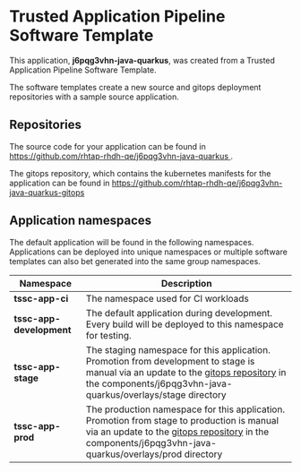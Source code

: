 # Trusted Application Pipeline Software Template

This application, **j6pqg3vhn-java-quarkus**, was created from a Trusted Application Pipeline Software Template.

The software templates create a new source and gitops deployment repositories with a sample source application. 

## Repositories

The source code for your application can be found in [https://github.com/rhtap-rhdh-qe/j6pqg3vhn-java-quarkus ](https://github.com/rhtap-rhdh-qe/j6pqg3vhn-java-quarkus ).
 
The gitops repository, which contains the kubernetes manifests for the application can be found in 
[https://github.com/rhtap-rhdh-qe/j6pqg3vhn-java-quarkus-gitops ](https://github.com/rhtap-rhdh-qe/j6pqg3vhn-java-quarkus-gitops ) 

## Application namespaces 

The default application will be found in the following namespaces. Applications can be deployed into unique namespaces or multiple software templates can also bet generated into the same group namespaces.  

|  Namespace   |  Description   |  
| -------- | -------- |
| **tssc-app-ci** | The namespace used for CI workloads |
| **tssc-app-development** | The default application during development. Every build will be deployed to this namespace for testing. |
| **tssc-app-stage** | The staging namespace for this application. Promotion from development to stage is manual via an update to the [gitops repository](https://github.com/rhtap-rhdh-qe/j6pqg3vhn-java-quarkus-gitops ) in the components/j6pqg3vhn-java-quarkus/overlays/stage directory |
| **tssc-app-prod** | The production namespace for this application. Promotion from stage to production is manual via an update to the [gitops repository](https://github.com/rhtap-rhdh-qe/j6pqg3vhn-java-quarkus-gitops ) in the components/j6pqg3vhn-java-quarkus/overlays/prod directory |